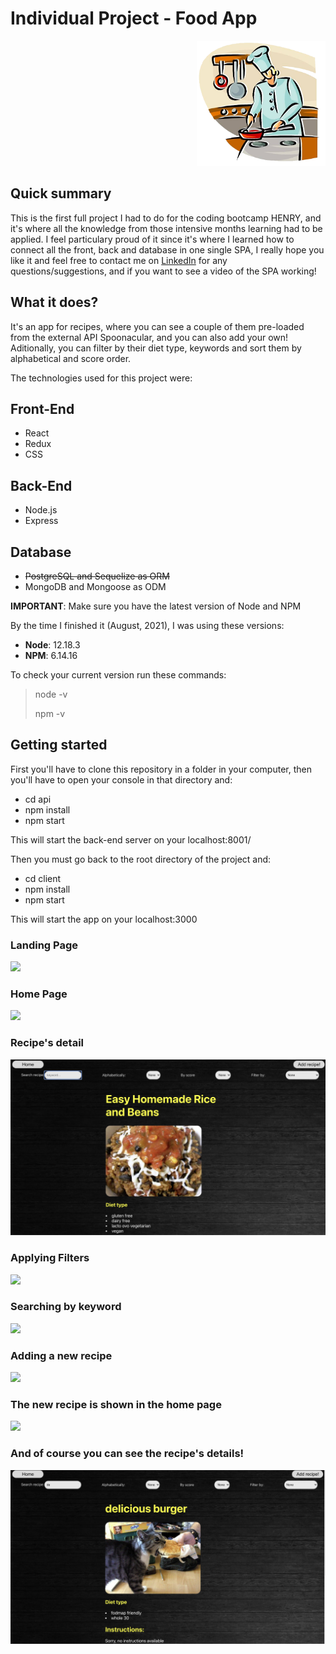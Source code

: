 
# Individual Project - Food App

<p align="right">
  <img height="200" src="./cooking.png" />
</p>

## Quick summary

This is the first full project I had to do for the coding bootcamp HENRY, and it's where all the knowledge from those intensive months learning had to be applied. I feel particulary proud of it since it's where I learned how to connect all the front, back and database in one single SPA, I really hope you like it and feel free to contact me on [LinkedIn](https://www.linkedin.com/in/danielrmojica/) for any questions/suggestions, and if you want to see a video of the SPA working!  

## What it does? 

It's an app for recipes, where you can see a couple of them pre-loaded from the external API Spoonacular, and you can also add your own! Aditionally, you can filter by their diet type, keywords and sort them by alphabetical and score order. 

The technologies used for this project were: 

## Front-End

- React
- Redux
- CSS 

## Back-End

- Node.js
- Express

## Database

- ~~PostgreSQL and Sequelize as ORM~~
- MongoDB and Mongoose as ODM

__IMPORTANT__: Make sure you have the latest version of Node and NPM

By the time I finished it (August, 2021), I was using these versions:

- **Node**: 12.18.3
- **NPM**: 6.14.16
 
To check your current version run these commands:

> node -v
>
> npm -v

## Getting started

First you'll have to clone this repository in a folder in your computer, then you'll have to open your console in that directory and: 

- cd api
- npm install 
- npm start

This will start the back-end server on your localhost:8001/

Then you must go back to the root directory of the project and: 

- cd client
- npm install
- npm start 

This will start the app on your localhost:3000


### Landing Page

<img src='/screenshots/landing.png'/>

### Home Page

<img src='/screenshots/home.png'/>

### Recipe's detail
<img src='/screenshots/recipedetail2.png'/>


### Applying Filters
<img src='/screenshots/filters.png'/>

### Searching by keyword

<img src='/screenshots/keyword.png'/>

### Adding a new recipe

<img src='/screenshots/addrecipe.png'/>

### The new recipe is shown in the home page

<img src='/screenshots/homenewrecipe.png'/>

### And of course you can see the recipe's details!

<img src='/screenshots/recipedetail.png'/>
